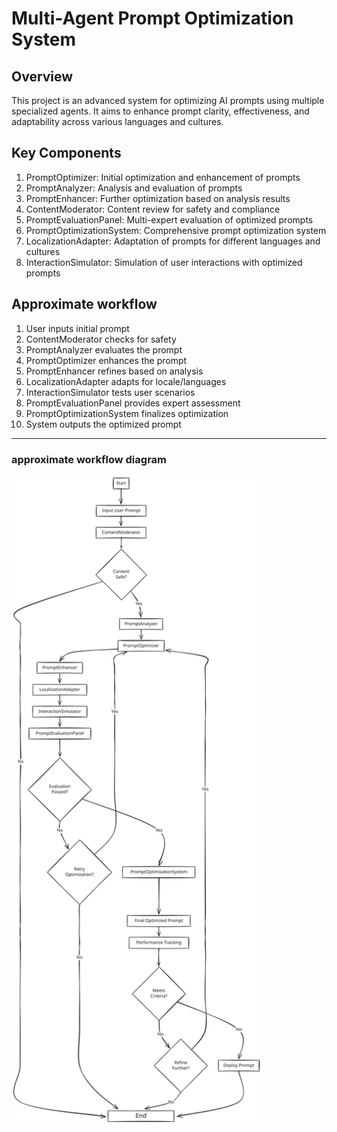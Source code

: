 # Multi-Agent Prompt Optimization System

## Overview
This project is an advanced system for optimizing AI prompts using multiple specialized agents. It aims to enhance prompt clarity, effectiveness, and adaptability across various languages and cultures.

## Key Components

1. PromptOptimizer: Initial optimization and enhancement of prompts
2. PromptAnalyzer: Analysis and evaluation of prompts
3. PromptEnhancer: Further optimization based on analysis results
4. ContentModerator: Content review for safety and compliance
5. PromptEvaluationPanel: Multi-expert evaluation of optimized prompts
6. PromptOptimizationSystem: Comprehensive prompt optimization system
7. LocalizationAdapter: Adaptation of prompts for different languages and cultures
8. InteractionSimulator: Simulation of user interactions with optimized prompts

## Approximate workflow

1. User inputs initial prompt
2. ContentModerator checks for safety
3. PromptAnalyzer evaluates the prompt
4. PromptOptimizer enhances the prompt
5. PromptEnhancer refines based on analysis
6. LocalizationAdapter adapts for locale/languages
7. InteractionSimulator tests user scenarios
8. PromptEvaluationPanel provides expert assessment
9. PromptOptimizationSystem finalizes optimization
10. System outputs the optimized prompt

---
### approximate workflow diagram

<img src="https://raw.githubusercontent.com/ycvk/MultiAgent-Prompt/refs/heads/master/workflow.svg?sanitize=true" width="400px">